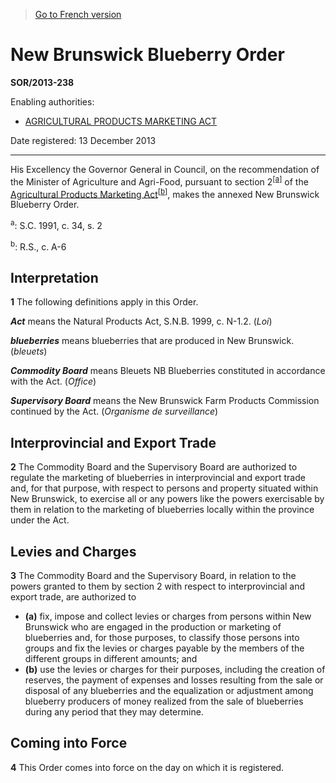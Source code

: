 > [Go to French version](/fr/Règlements/Décrets,%20ordonnances%20et%20règlements%20statutaires/2013/238.md)

# New Brunswick Blueberry Order

**SOR/2013-238**

Enabling authorities: 
- [AGRICULTURAL PRODUCTS MARKETING ACT](/en/Acts/Revised%20Statutes%20of%20Canada/A/A-6.md)

Date registered: 13 December 2013

----------

His Excellency the Governor General in Council, on the recommendation of the Minister of Agriculture and Agri-Food, pursuant to section 2<sup><a href='#fn_a'>[a]</a></sup> of the [Agricultural Products Marketing Act](/en/Acts/Revised%20Statutes%20of%20Canada/A/A-6.md)<sup><a href='#fn_b'>[b]</a></sup>, makes the annexed New Brunswick Blueberry Order.

<a name='fn_a'><sup>a</sup></a>: S.C. 1991, c. 34, s. 2<br />

<a name='fn_b'><sup>b</sup></a>: R.S., c. A-6<br />




## Interpretation


**1** The following definitions apply in this Order.

***Act*** means the Natural Products Act, S.N.B. 1999, c. N-1.2. (*Loi*)

***blueberries*** means blueberries that are produced in New Brunswick. (*bleuets*)

***Commodity Board*** means Bleuets NB Blueberries constituted in accordance with the Act. (*Office*)

***Supervisory Board*** means the New Brunswick Farm Products Commission continued by the Act. (*Organisme de surveillance*)




## Interprovincial and Export Trade


**2** The Commodity Board and the Supervisory Board are authorized to regulate the marketing of blueberries in interprovincial and export trade and, for that purpose, with respect to persons and property situated within New Brunswick, to exercise all or any powers like the powers exercisable by them in relation to the marketing of blueberries locally within the province under the Act.




## Levies and Charges


**3** The Commodity Board and the Supervisory Board, in relation to the powers granted to them by section 2 with respect to interprovincial and export trade, are authorized to
- **(a)** fix, impose and collect levies or charges from persons within New Brunswick who are engaged in the production or marketing of blueberries and, for those purposes, to classify those persons into groups and fix the levies or charges payable by the members of the different groups in different amounts; and
- **(b)** use the levies or charges for their purposes, including the creation of reserves, the payment of expenses and losses resulting from the sale or disposal of any blueberries and the equalization or adjustment among blueberry producers of money realized from the sale of blueberries during any period that they may determine.




## Coming into Force


**4** This Order comes into force on the day on which it is registered.


